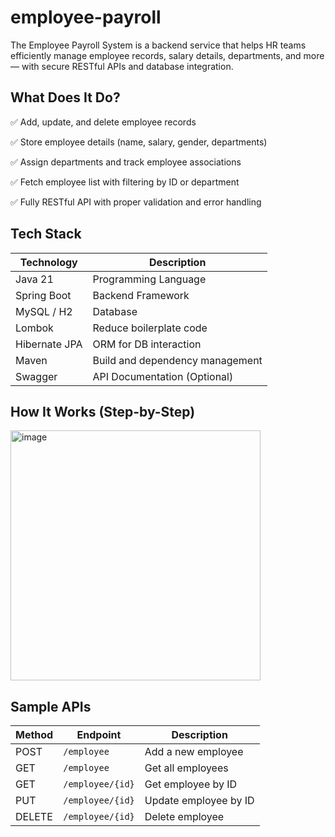 ﻿# employee-payroll
The Employee Payroll System is a backend service that helps HR teams efficiently manage employee records, salary details, departments, and more — with secure RESTful APIs and database integration.

 ## What Does It Do?
✅ Add, update, and delete employee records

✅ Store employee details (name, salary, gender, departments)

✅ Assign departments and track employee associations

✅ Fetch employee list with filtering by ID or department

✅ Fully RESTful API with proper validation and error handling

## Tech Stack
| Technology    | Description                     |
| ------------- | ------------------------------- |
| Java 21       | Programming Language            |
| Spring Boot   | Backend Framework               |
| MySQL / H2    | Database                        |
| Lombok        | Reduce boilerplate code         |
| Hibernate JPA | ORM for DB interaction          |
| Maven         | Build and dependency management |
| Swagger       | API Documentation (Optional)    |

## How It Works (Step-by-Step)
<img src="https://github.com/user-attachments/assets/33366d0e-ee2b-4f59-937f-cf68a0f42674" alt="image" width="400"/>



## Sample APIs
| Method | Endpoint         | Description           |
| ------ | ---------------- | --------------------- |
| POST   | `/employee`      | Add a new employee    |
| GET    | `/employee`      | Get all employees     |
| GET    | `/employee/{id}` | Get employee by ID    |
| PUT    | `/employee/{id}` | Update employee by ID |
| DELETE | `/employee/{id}` | Delete employee       |
